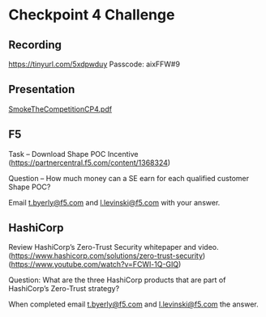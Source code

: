 # Checkpoint 4 Challenge

## Recording

https://tinyurl.com/5xdpwduy Passcode: aixFFW#9

## Presentation

[SmokeTheCompetitionCP4.pdf](https://github.com/F5ChannelSE/stc/blob/main/checkpoint4/SmokeTheCompetitionCP4%20-%20Final.pdf)

## F5

Task – Download Shape POC Incentive (https://partnercentral.f5.com/content/1368324)

Question – How much money can a SE earn for each qualified customer Shape POC?


Email t.byerly@f5.com and l.levinski@f5.com with your answer.

## HashiCorp

Review HashiCorp’s Zero-Trust Security whitepaper and video.(https://www.hashicorp.com/solutions/zero-trust-security)(https://www.youtube.com/watch?v=FCWl-1Q-GIQ)
 
Question:  What are the three HashiCorp products that are part of HashiCorp’s Zero-Trust strategy?



When completed email t.byerly@f5.com and l.levinski@f5.com the answer.
